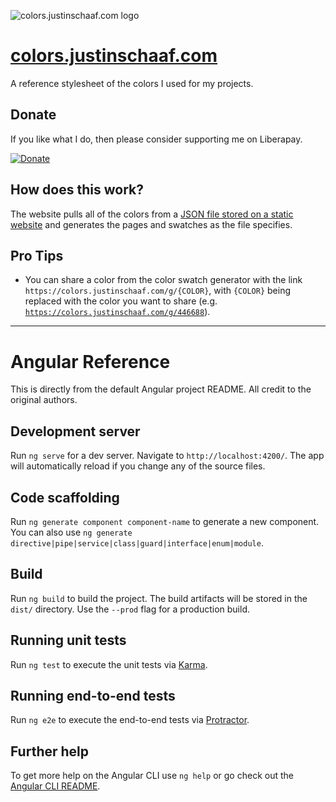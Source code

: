 ![colors.justinschaaf.com logo](https://content.justinschaaf.com/common/logos/js-stylesheet128.png)

# [colors.justinschaaf.com](https://colors.justinschaaf.com)
A reference stylesheet of the colors I used for my projects.

## Donate
If you like what I do, then please consider supporting me on Liberapay.

[![Donate](https://liberapay.com/assets/widgets/donate.svg)](https://liberapay.com/justinhschaaf) 

## How does this work?

The website pulls all of the colors from a [JSON file stored on a static website](https://content.justinschaaf.com/common/colors/colors.json) and generates the pages and swatches as the file specifies.

## Pro Tips

- You can share a color from the color swatch generator with the link `https://colors.justinschaaf.com/g/{COLOR}`, with `{COLOR}` being replaced
with the color you want to share (e.g. [`https://colors.justinschaaf.com/g/446688`](https://colors.justinschaaf.com/g/446688)).

---

# Angular Reference

This is directly from the default Angular project README. All credit to the original authors.

## Development server

Run `ng serve` for a dev server. Navigate to `http://localhost:4200/`. The app will automatically reload if you change any of the source files.

## Code scaffolding

Run `ng generate component component-name` to generate a new component. You can also use `ng generate directive|pipe|service|class|guard|interface|enum|module`.

## Build

Run `ng build` to build the project. The build artifacts will be stored in the `dist/` directory. Use the `--prod` flag for a production build.

## Running unit tests

Run `ng test` to execute the unit tests via [Karma](https://karma-runner.github.io).

## Running end-to-end tests

Run `ng e2e` to execute the end-to-end tests via [Protractor](http://www.protractortest.org/).

## Further help

To get more help on the Angular CLI use `ng help` or go check out the [Angular CLI README](https://github.com/angular/angular-cli/blob/master/README.md).
